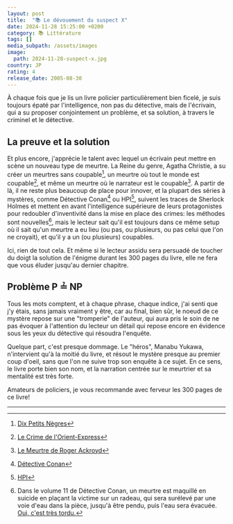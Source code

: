 ```yaml
---
layout: post
title:  "📚 Le dévouement du suspect X"
date: 2024-11-28 15:25:00 +0200
category: 📚 Littérature
tags: []
media_subpath: /assets/images
image:
  path: 2024-11-28-suspect-x.jpg
country: JP
rating: 4
release_date: 2005-08-30
---
```


À chaque fois que je lis un livre policier particulièrement bien ficelé, je suis toujours épaté par l'intelligence, non pas du détective, mais de l'écrivain, qui a su proposer conjointement un problème, et sa solution, à travers le criminel et le détective.

## La preuve et la solution

Et plus encore, j'apprécie le talent avec lequel un écrivain peut mettre en scène un nouveau type de meurtre. La Reine du genre, Agatha Christie, a su créer un meurtres sans coupable[^1], un meurtre où tout le monde est coupable[^2], et même un meurtre où le narrateur est le coupable[^3]. A partir de là, il ne reste plus beaucoup de place pour innover, et la plupart des séries à mystères, comme Détective Conan[^4] ou HPI[^5], suivent les traces de Sherlock Holmes et mettent en avant l'intelligence supérieure de leurs protagonistes pour redoubler d'inventivité dans la mise en place des crimes: les méthodes sont nouvelles[^6], mais le lecteur sait qu'il est toujours dans ce même setup où il sait qu'un meurtre a eu lieu (ou pas, ou plusieurs, ou pas celui que l'on ne croyait), et qu'il y a un (ou plusieurs) coupables.

Ici, rien de tout cela. Et même si le lecteur assidu sera persuadé de toucher du doigt la solution de l'énigme durant les 300 pages du livre, elle ne fera que vous éluder jusqu'au dernier chapitre.

## Problème P ≟ NP

Tous les mots comptent, et à chaque phrase, chaque indice, j'ai senti que j'y étais, sans jamais vraiment y être, car au final, bien sûr, le noeud de ce mystère repose sur une "tromperie" de l'auteur, qui aura pris le soin de ne pas évoquer à l'attention du lecteur un détail qui repose encore en évidence sous les yeux du détective qui résoudra l'enquête.

Quelque part, c'est presque dommage. Le "héros", Manabu Yukawa, n'intervient qu'à la moitié du livre, et résout le mystère presque au premier coup d'oeil, sans que l'on ne suive trop son enquête à ce sujet. En ce sens, le livre porte bien son nom, et la narration centrée sur le meurtrier et sa mentalité est très forte.

Amateurs de policiers, je vous recommande avec ferveur les 300 pages de ce livre!

* * *
[^1]: [<i class="fab fa-wikipedia-w"></i> Dix Petits Nègres](https://fr.wikipedia.org/wiki/Dix_Petits_N%C3%A8gres)
[^2]: [<i class="fab fa-wikipedia-w"></i> Le Crime de l'Orient-Express](https://fr.wikipedia.org/wiki/Le_Crime_de_l%27Orient-Express)
[^3]: [<i class="fab fa-wikipedia-w"></i> Le Meurtre de Roger Ackroyd](https://fr.wikipedia.org/wiki/Le_Meurtre_de_Roger_Ackroyd)
[^4]: [<i class="fab fa-wikipedia-w"></i> Détective Conan](https://fr.wikipedia.org/wiki/D%C3%A9tective_Conan)
[^5]: [<i class="fab fa-wikipedia-w"></i> HPI](https://fr.wikipedia.org/wiki/HPI_(s%C3%A9rie_t%C3%A9l%C3%A9vis%C3%A9e))
[^6]: Dans le volume 11 de Détective Conan, un meurtre est maquillé en suicide en plaçant la victime sur un radeau, qui sera surélevé par une voie d'eau dans la pièce, jusqu'à être pendu, puis l'eau sera évacuée. [Oui, c'est très tordu.](https://www.detectiveconanworld.com/wiki/The_Mist_Goblin_Legend_Murder_Case#Resolution)
